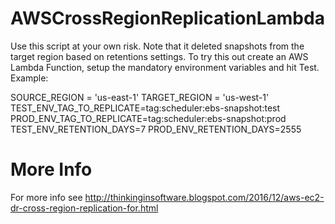 # AWSCrossRegionReplicationLambda

Use this script at your own risk. Note that it deleted snapshots from the target region based on retentions settings. To try this out create an AWS Lambda Function, setup the mandatory environment variables and hit Test. Example:

SOURCE_REGION = 'us-east-1'
TARGET_REGION = 'us-west-1'
TEST_ENV_TAG_TO_REPLICATE=tag:scheduler:ebs-snapshot:test
PROD_ENV_TAG_TO_REPLICATE=tag:scheduler:ebs-snapshot:prod
TEST_ENV_RETENTION_DAYS=7
PROD_ENV_RETENTION_DAYS=2555

# More Info
For more info see http://thinkinginsoftware.blogspot.com/2016/12/aws-ec2-dr-cross-region-replication-for.html
